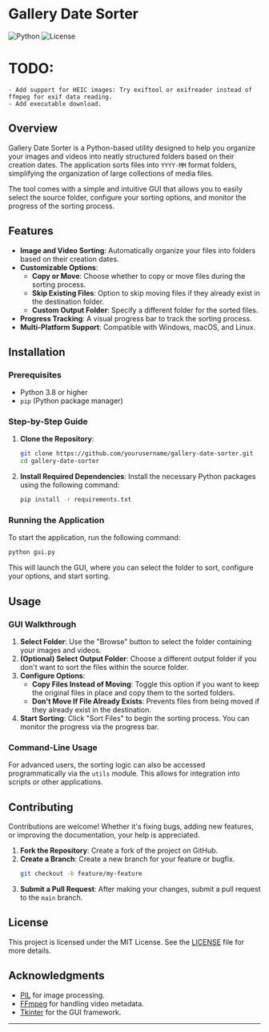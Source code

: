 # Gallery Date Sorter

![Python](https://img.shields.io/badge/Python-3.8%2B-blue.svg)
![License](https://img.shields.io/badge/License-MIT-green.svg)

# TODO: 
    - Add support for HEIC images: Try exiftool or exifreader instead of ffmpeg for exif data reading.
    - Add executable download.

## Overview

Gallery Date Sorter is a Python-based utility designed to help you organize your images and videos into neatly structured folders based on their creation dates. The application sorts files into `YYYY-MM` format folders, simplifying the organization of large collections of media files.

The tool comes with a simple and intuitive GUI that allows you to easily select the source folder, configure your sorting options, and monitor the progress of the sorting process.

## Features

- **Image and Video Sorting**: Automatically organize your files into folders based on their creation dates.
- **Customizable Options**:
  - **Copy or Move**: Choose whether to copy or move files during the sorting process.
  - **Skip Existing Files**: Option to skip moving files if they already exist in the destination folder.
  - **Custom Output Folder**: Specify a different folder for the sorted files.
- **Progress Tracking**: A visual progress bar to track the sorting process.
- **Multi-Platform Support**: Compatible with Windows, macOS, and Linux.

## Installation

### Prerequisites

- Python 3.8 or higher
- `pip` (Python package manager)

### Step-by-Step Guide

1. **Clone the Repository**:
   ```bash
   git clone https://github.com/yourusername/gallery-date-sorter.git
   cd gallery-date-sorter
   ```

2. **Install Required Dependencies**:
   Install the necessary Python packages using the following command:
   ```bash
   pip install -r requirements.txt
   ```

### Running the Application

To start the application, run the following command:

```bash
python gui.py
```

This will launch the GUI, where you can select the folder to sort, configure your options, and start sorting.

## Usage

### GUI Walkthrough

1. **Select Folder**: Use the "Browse" button to select the folder containing your images and videos.
2. **(Optional) Select Output Folder**: Choose a different output folder if you don't want to sort the files within the source folder.
3. **Configure Options**:
   - **Copy Files Instead of Moving**: Toggle this option if you want to keep the original files in place and copy them to the sorted folders.
   - **Don't Move If File Already Exists**: Prevents files from being moved if they already exist in the destination.
4. **Start Sorting**: Click "Sort Files" to begin the sorting process. You can monitor the progress via the progress bar.

### Command-Line Usage

For advanced users, the sorting logic can also be accessed programmatically via the `utils` module. This allows for integration into scripts or other applications.

## Contributing

Contributions are welcome! Whether it's fixing bugs, adding new features, or improving the documentation, your help is appreciated.

1. **Fork the Repository**: Create a fork of the project on GitHub.
2. **Create a Branch**: Create a new branch for your feature or bugfix.
   ```bash
   git checkout -b feature/my-feature
   ```
3. **Submit a Pull Request**: After making your changes, submit a pull request to the `main` branch.

## License

This project is licensed under the MIT License. See the [LICENSE](LICENSE) file for more details.

## Acknowledgments

- [PIL](https://pillow.readthedocs.io/) for image processing.
- [FFmpeg](https://ffmpeg.org/) for handling video metadata.
- [Tkinter](https://docs.python.org/3/library/tkinter.html) for the GUI framework.

---
